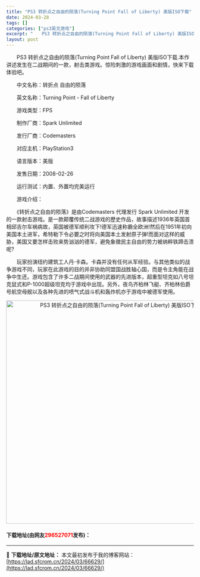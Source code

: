 ```yaml
---
title: "PS3 转折点之自由的陨落(Turning Point Fall of Liberty) 美版ISO下载"
date: 2024-03-28
tags: []
categories: ["ps3英文游戏"]
excerpt: "　　PS3 转折点之自由的陨落(Turning Point Fall of Liberty) 美版ISO下载.本作讲述发生在二战期间的一款，射击类游戏。惊险刺激的游戏画面和剧情，快来下载体验吧。 　　中文名称：转折点 自由的陨落 　　英文名称：Turning Point - Fall of Libe&hellip;"
layout: post
---
```


 <p>　　PS3 转折点之自由的陨落(Turning Point Fall of Liberty) 美版ISO下载.本作讲述发生在二战期间的一款，射击类游戏。惊险刺激的游戏画面和剧情，快来下载体验吧。</p> <p>　　中文名称：转折点 自由的陨落</p> <p>　　英文名称：Turning Point - Fall of Liberty</p> <p>　　游戏类型：FPS</p> <p>　　制作厂商：Spark Unlimited</p> <p>　　发行厂商：Codemasters</p> <p>　　对应主机：PlayStation3</p> <p>　　语言版本：美版</p> <p>　　发售日期：2008-02-26</p> <p>　　运行测试：内置、外置均完美运行</p> <p>　　游戏介绍：</p> <p>　　《转折点之自由的陨落》是由Codemasters 代理发行 Spark Unlimited 开发的一款射击游戏。是一款颠覆传统二战游戏的歷史作品，故事描述1936年英国首相邱吉尔车祸病故，英国被德军顺利攻下!德军迅速称霸全欧洲!然后在1951年初向美国本土进军，希特勒下令必要之时将向美国本土发射原子弹!而面对这样的威胁，美国又要怎样击败来势汹汹的德军，避免象徵民主自由的势力被纳粹铁蹄击溃呢?</p> <p>　　玩家扮演纽约建筑工人丹&middot;卡森。卡森并没有任何从军经验。与其他类似的战争游戏不同，玩家在此游戏的目的并非协助同盟国战胜轴心国，而是令主角能在战争中生还。游戏包含了许多二战期间使用的武器的先进版本，超重型坦克如八号坦克鼠式和P-1000超级坦克均于游戏中出现。另外，夜鸟齐柏林飞艇、齐柏林伯爵号航空母舰以及各种先进的喷气式战斗机和轰炸机亦于游戏中被德军使用。</p> <p align="center"><img align="" border="0" src="https://lad.sfcrom.cn/wp-content/uploads/2024/03/20240328_66051cda7e27f.png" width="598" alt="PS3 转折点之自由的陨落(Turning Point Fall of Liberty) 美版ISO下载" /></p> <p><h4>下载地址(由网友<font color="red">296527071</font>发布)：</h4></p> 

---
📖 **下载地址/原文地址：** 本文最初发布于我的博客网站：[https://lad.sfcrom.cn/2024/03/66629/](https://lad.sfcrom.cn/2024/03/66629/)
